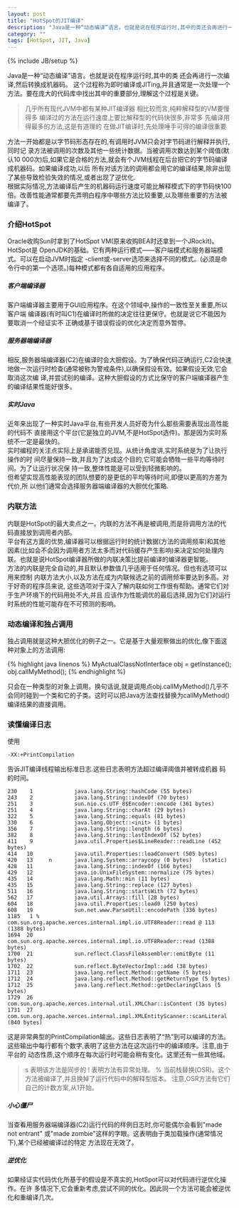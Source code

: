 ```yaml
---
layout: post
title: "HotSpot的JIT编译"
description: "Java是一种“动态编译”语言。也就是说在程序运行时,其中的类还会再进行一次编译,然后转换成机器码。这个过程称为即时编译或JITing,并且通常是一次处理一个方法。要在庞大的代码库中找出其中的重要部分,理解这个过程是关键。"
category: ""
tags: [HotSpot, JIT, Java]
---
```

{% include JB/setup %}

Java是一种“动态编译”语言。也就是说在程序运行时,其中的类 还会再进行一次编译,然后转换成机器码。
这个过程称为即时编译或JITing,并且通常是一次处理一个方法。要在庞大的代码库中找出其中的重要部分,理解这个过程是关键。

>    几乎所有现代JVM中都有某种JIT编译器
>    相比较而言,纯粹解释型的VM要慢得多
>    编译过的方法在运行速度上要比解释型的代码快很多,非常多
>    先编译用得最多的方法,这是有道理的
>    在做JIT编译时,先处理唾手可得的编译很重要

方法一开始都是以字节码形态存在的,有调用时JVM只会对字节码进行解释并执行,同时记 录方法被调用的次数及其他一些统计数据。当被调用次数达到某个阈值(默认10 000次)后,如果它是合格的方法,就会有个JVM线程在后台把它的字节码编译成机器码。如果编译成功,以后 所有对该方法的调用都会用它的编译结果,除非出现了某些导致检验失效的情况,或者出现了逆优化.   
根据实际情况,方法编译后产生的机器码运行速度可能比解释模式下的字节码快100倍。改善性能通常都要先弄明白程序中哪些方法比较重要,以及哪些重要的方法被编译了。

### 介绍HotSpot
Oracle收购Sun时拿到了HotSpot VM(原来收购BEA时还拿到一个JRockit)。HotSpot是 OpenJDK的基础。它有两种运行模式——客户端模式和服务器端模式。可以在启动JVM时指定 -client或-server选项来选择不同的模式。(必须是命令行中的第一个选项。)每种模式都有各自适用的应用程序。

##### 客户端编译器
客户端编译器主要用于GUI应用程序。在这个领域中,操作的一致性至关重要,所以客户端 编译器(有时叫C1)在编译时所做的决定往往更保守。也就是说它不能因为要取消一个经证实不 正确或基于错误假设的优化决定而意外暂停。

##### 服务器端编译器
相反,服务器端编译器(C2)在编译时会大胆假设。为了确保代码正确运行,C2会快速地做一次运行时检查(通常被称为警戒条件),以确保假设有效。如果假设无效,它会取消这次编 译,并尝试别的编译。这种大胆假设的方式比保守的客户端编译器产生的编译结果性能好很多。

##### 实时Java
近年来出现了一种实时Java平台,有些开发人员好奇为什么那些需要表现出高性能的代码不 直接用这个平台(它是独立的JVM,不是HotSpot选件)。那是因为实时系统不一定是最快的。  
实时编程的关注点实际上是承诺能否兑现。从统计角度讲,实时系统是为了让执行操作的时 间尽量保持一致,并且为了达成这个目的,它可能会牺牲一些平均等待时间。为了让运行状况保 持一致,整体性能是可以受到轻微影响的。  
但希望实现高性能表现的团队想要的是更低的平均等待时间,即便以更高的方差为代价,所 以他们通常会选择服务器端编译器的大胆优化策略.

### 内联方法
内联是HotSpot的最大卖点之一。内联的方法不再是被调用,而是将调用方法的代码直接放到调用者内部。  
平台有这方面的优势,编译器可以根据运行时的统计数据(方法的调用频率)和其他因素(比如会不会因为调用者方法太多而对代码缓存产生影响)来决定如何处理内联。也就是说HotSpot编译器所做的内联决策比提前编译的编译器更智能。    
方法的内联是完全自动的,并且默认参数值几乎适用于任何情况。但也有选项可以用来控制 内联方法大小,以及方法在成为内联候选之前的调用频率要达到多高。对于好奇的程序员来说, 这些选项对于深入了解内联如何工作很有帮助。通常它们对于生产环境下的代码用处不大,并且 应该作为性能调优的最后选择,因为它们对运行时系统的性能可能存在不可预测的影响。

### 动态编译和独占调用
独占调用就是这种大胆优化的例子之一。它是基于大量观察做出的优化,像下面这种对象上的方法调用:


{% highlight java linenos %}
    MyActualClassNotInterface obj = getInstance();
    obj.callMyMethod();
{% endhighlight %}

只会在一种类型的对象上调用。换句话说,就是调用点obj.callMyMethod()几乎不会同时碰到一个类和它的子类。这时可以把Java方法查找替换为callMyMethod()编译结果的直接调用。

### 读懂编译日志
使用

    -XX:+PrintCompilation

告诉JIT编译线程输出标准日志.这些日志表明方法超过编译阈值并被转成机器 码的时间。

    230    1             java.lang.String::hashCode (55 bytes)
    243    2             java.lang.String::indexOf (70 bytes)
    251    3             sun.nio.cs.UTF_8$Encoder::encode (361 bytes)
    251    4             java.lang.String::charAt (29 bytes)
    322    5             java.lang.String::equals (81 bytes)
    330    6             java.lang.Object::<init> (1 bytes)
    356    7             java.lang.String::length (6 bytes)
    382    8             java.lang.String::lastIndexOf (52 bytes)
    411    9             java.util.Properties$LineReader::readLine (452 bytes)
    414   10             java.util.Properties::loadConvert (505 bytes)
    420   13     n       java.lang.System::arraycopy (0 bytes)   (static)
    428   11             java.lang.String::indexOf (166 bytes)
    429   12             java.io.UnixFileSystem::normalize (75 bytes)
    435   14             java.lang.Math::min (11 bytes)
    435   15             java.lang.String::replace (127 bytes)
    511   16             java.lang.String::startsWith (72 bytes)
    562   17             java.util.Arrays::fill (28 bytes)
    604   18             java.util.Properties::load0 (250 bytes)
    608   19             sun.net.www.ParseUtil::encodePath (336 bytes)
    1185   1 %           com.sun.org.apache.xerces.internal.impl.io.UTF8Reader::read @ 113 (1388 bytes)
    1694  20             com.sun.org.apache.xerces.internal.impl.io.UTF8Reader::read (1388 bytes)
    1700  21             sun.reflect.ClassFileAssembler::emitByte (11 bytes)
    1702  22             sun.reflect.ByteVectorImpl::add (38 bytes)
    1711  23             java.lang.reflect.Method::getName (5 bytes)
    1712  24             java.lang.reflect.Method::getReturnType (5 bytes)
    1712  25             java.lang.reflect.Method::getDeclaringClass (5 bytes)
    1729  26             com.sun.org.apache.xerces.internal.util.XMLChar::isContent (35 bytes)
    1731  27             com.sun.org.apache.xerces.internal.impl.XMLEntityScanner::scanLiteral (840 bytes)

这是非常典型的PrintCompilation输出。这些日志表明了“热”到可以编译的方法。这些输出中每行都有个数字,表明了这些方法在这次运行中的编译顺序。注意,由于平台的 动态性质,这个顺序在每次运行时可能会稍有变化。这里还有一些其他域。
>   s   表明该方法是同步的
>   !   表明方法有异常处理。
>   %   当前栈替换(OSR)。这个方法被编译了,并且换掉了运行代码中的解释型版本。
注意,OSR方法有它们自己的计数方案,从1开始。

##### 小心僵尸
当查看用服务器端编译器(C2)运行代码的样例日志时,你可能偶尔会看到"made not entrant" 或"made zombie"这样的字眼。这表明由于类加载操作(通常情况下),某个已经被编译过的特定 方法现在无效了。
##### 逆优化
如果经证实代码优化所基于的假设是不真实的,HotSpot可以对代码进行逆优化操作。在许 多情况下,它会重新考虑,尝试不同的优化。因此同一个方法可能会被逆优化和重编译几次。

